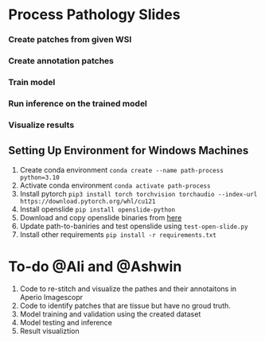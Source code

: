 ﻿# Process Pathology Slides
 ### Create patches from given WSI
 ### Create annotation patches
 ### Train model
 ### Run inference on the trained model
 ### Visualize results

## Setting Up Environment for Windows Machines

1. Create conda environment
```conda create --name path-process python=3.10```
2. Activate conda environment
```conda activate path-process```
3. Install pytorch
```pip3 install torch torchvision torchaudio --index-url https://download.pytorch.org/whl/cu121```
4. Install openslide
```pip install openslide-python```
5. Download and copy openslide binaries from [here](https://openslide.org/api/python/#basic-usage)
6. Update path-to-baniries and test openslide using ```test-open-slide.py```
7. Install other requirements
```pip install -r requirements.txt```


# To-do @Ali and @Ashwin
1. Code to re-stitch and visualize the pathes and their annotaitons in Aperio Imagescopr
2. Code to identify patches that are tissue but have no groud truth.
3. Model training and validation using the created dataset
4. Model testing and inference
5. Result visualiztion
 
